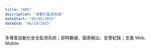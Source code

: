 ```yaml
---
title: "AMS"
description: "自動化監測系統"
dateStart: "05/05/2025"
dateEnd: "06/18/2025"
---
```


多專案自動化安全監測系統；即時數據、圖表輸出、告警紀錄；支援 Web、Mobile